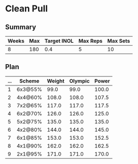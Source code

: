 # Clean Pull

## Summary

Weeks | Max | Target INOL | Max Reps | Max Sets
--- | --- | --- | --- | ---
8 | 180 | 0.4 | 5 | 10

## Plan

 ... | Scheme | Weight | Olympic | Power
--- | --- | --- | --- | ---
1 | 6x3@55% | 99.0 | 99.0 | 100.0
2 | 4x4@60% | 108.0 | 108.0 | 107.5
3 | 7x2@65% | 117.0 | 117.0 | 117.5
4 | 6x2@70% | 126.0 | 126.0 | 125.0
5 | 5x2@75% | 135.0 | 135.0 | 135.0
6 | 4x2@80% | 144.0 | 144.0 | 145.0
7 | 6x1@85% | 153.0 | 153.0 | 152.5
8 | 4x1@90% | 162.0 | 162.0 | 162.5
9 | 2x1@95% | 171.0 | 171.0 | 170.0
